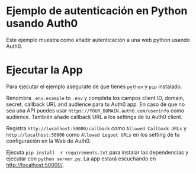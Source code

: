 # Ejemplo de autenticación en Python usando Auth0

Este ejemplo muestra como añadir autenticación a una web python usando Auth0.

# Ejecutar la App

Para ejecutar el ejemplo asegurate de que tienes `python` y `pip` instalado.

Renombra `.env.example` to `.env` y completa los campos client ID, domain, secret, callback URL and audience para tu Auth0 app.
En caso de que no sea una API puedes usar `https://YOUR_DOMAIN.auth0.com/userinfo` como audience.
También añade callback URL a los settings de tu Auth0 client.

Registra `http://localhost:50000/callback` como `Allowed Callback URLs` y `http://localhost:50000` 
como `Allowed Logout URLs` en los setting de tu configuración en la Web de Auth0.

Ejecuta `pip install -r requirements.txt` para instalar las dependencias y ejecutar con `python server.py`. 
La app estará escuchando en [http://localhost:50000/](http://localhost:50000/).




